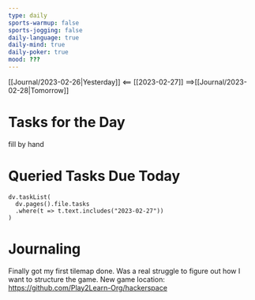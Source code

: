 ```yaml
---
type: daily
sports-warmup: false
sports-jogging: false
daily-language: true
daily-mind: true
daily-poker: true
mood: ???
---
```


[[Journal/2023-02-26|Yesterday]] <== [[2023-02-27]] ==>[[Journal/2023-02-28|Tomorrow]]


# Tasks for the Day

fill by hand


# Queried Tasks Due Today

```dataviewjs
dv.taskList(
  dv.pages().file.tasks
  .where(t => t.text.includes("2023-02-27"))
)
```



# Journaling
Finally got my first tilemap done. Was a real struggle to figure out how I want to structure the game. New game location: https://github.com/Play2Learn-Org/hackerspace
